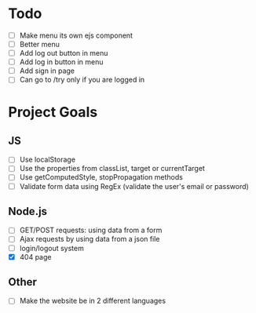 # Todo
- [ ] Make menu its own ejs component
- [ ] Better menu
- [ ] Add log out button in menu
- [ ] Add log in button in menu
- [ ] Add sign in page
- [ ] Can go to /try only if you are logged in

# Project Goals

## JS
- [ ] Use localStorage
- [ ] Use the properties from classList, target or currentTarget
- [ ] Use getComputedStyle, stopPropagation methods
- [ ] Validate form data using RegEx (validate the user's email or password)

## Node.js
- [ ] GET/POST requests: using data from a form
- [ ] Ajax requests by using data from a json file
- [ ] login/logout system
- [x] 404 page

## Other
- [ ] Make the website be in 2 different languages
